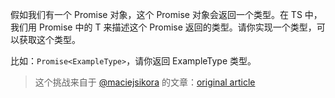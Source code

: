 <!--
 * @Author: xiongfeng '343138759@qq.com'
 * @Date: 2022-05-07 19:39:19
 * @LastEditors: xiongfeng '343138759@qq.com'
 * @LastEditTime: 2022-05-07 19:39:31
 * @FilePath: \Typescript练习d:\王者农药plus\web前端\ts-challenge\type-challenges\Awaited\readme.md
 * @Description: 这是默认设置,请设置`customMade`, 打开koroFileHeader查看配置 进行设置: https://github.com/OBKoro1/koro1FileHeader/wiki/%E9%85%8D%E7%BD%AE
-->
假如我们有一个 Promise 对象，这个 Promise 对象会返回一个类型。在 TS 中，我们用 Promise<T> 中的 T 来描述这个 Promise 返回的类型。请你实现一个类型，可以获取这个类型。

比如：`Promise<ExampleType>`，请你返回 ExampleType 类型。

> 这个挑战来自于 [@maciejsikora](https://github.com/maciejsikora) 的文章：[original article](https://dev.to/macsikora/advanced-typescript-exercises-question-1-45k4)